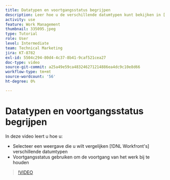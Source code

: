 ```yaml
---
title: Datatypen en voortgangsstatus begrijpen
description: Leer hoe u de verschillende datumtypen kunt bekijken in [!DNL  Workfront] en de voortgangsstatus gebruiken om de voortgang van het werk bij te houden.
activity: use
feature: Work Management
thumbnail: 335095.jpeg
type: Tutorial
role: User
level: Intermediate
team: Technical Marketing
jira: KT-8782
exl-id: 5504c294-80d4-4c37-8b41-9caf521cea27
doc-type: video
source-git-commit: a25a49e59ca483246271214886ea4dc9c10e8d66
workflow-type: tm+mt
source-wordcount: '56'
ht-degree: 0%

---
```


# Datatypen en voortgangsstatus begrijpen

In deze video leert u hoe u:

* Selecteer een weergave die u wilt vergelijken [!DNL Workfront's] verschillende datumtypen
* Voortgangsstatus gebruiken om de voortgang van het werk bij te houden

>[!VIDEO](https://video.tv.adobe.com/v/335095/?quality=12&learn=on)

<!---
Task progress status overview
Definitions for the project, task, and issue dates within Workfront
Project timelines
--->

